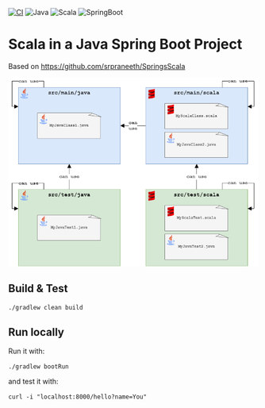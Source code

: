 [![CI](https://github.com/rogervinas/scala-java-spring-boot/actions/workflows/ci.yml/badge.svg?branch=master)](https://github.com/rogervinas/scala-java-spring-boot/actions/workflows/ci.yml)
![Java](https://img.shields.io/badge/Java-21-blue?labelColor=black)
![Scala](https://img.shields.io/badge/Scala3-3.6.1-blue?labelColor=black)
![SpringBoot](https://img.shields.io/badge/SpringBoot-3.x-blue?labelColor=black)

# Scala in a Java Spring Boot Project

Based on https://github.com/srpraneeth/SpringsScala

![Diagram](doc/diagram.png)

## Build & Test

```
./gradlew clean build
```

## Run locally

Run it with:

```
./gradlew bootRun
```

and test it with:

```
curl -i "localhost:8000/hello?name=You"
```
